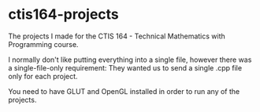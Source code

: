# ctis164-projects
The projects I made for the CTIS 164 - Technical Mathematics with Programming course.

I normally don't like putting everything into a single file, however there was a single-file-only requirement: 
They wanted us to send a single .cpp file only for each project.

You need to have GLUT and OpenGL installed in order to run any of the projects.
